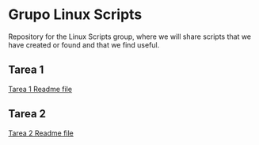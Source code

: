 # Grupo Linux Scripts

Repository for the Linux Scripts group, where we will share scripts that we have created or found and that we find useful.

## Tarea 1

[Tarea 1 Readme file](./Tarea1/README.md)

## Tarea 2

[Tarea 2 Readme file](./Tarea2/README.md)